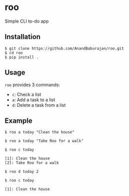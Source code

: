 # roo

Simple CLI to-do app

## Installation

```
$ git clone https://github.com/AnandBaburajan/roo.git
$ cd roo
$ pip install .
```

## Usage

`roo` provides 3 commands:
- `c`: Check a list
- `a`: Add a task to a list
- `d`: Delete a task from a list

## Example

```
$ roo a today "Clean the house"

$ roo a today "Take Roo for a walk"

$ roo c today

[1]: Clean the house
[2]: Take Roo for a walk

$ roo d today 2

$ roo c today

[1]: Clean the house
```